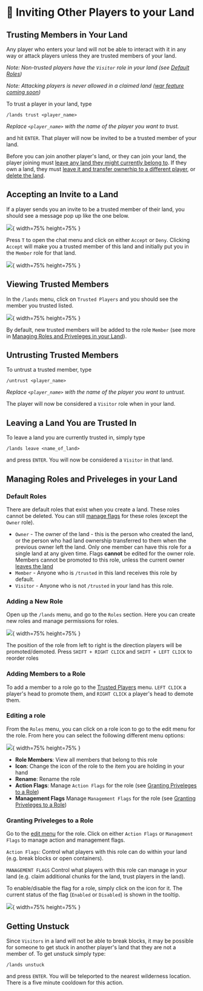 # :handshake: Inviting Other Players to your Land

## Trusting Members in Your Land

Any player who enters your land will not be able to interact with it in any way or attack players unless they are trusted members of your land. 

*Note: Non-trusted players have the `Visitor` role in your land (see [Default Roles](#default-roles))*

*Note: Attacking players is never allowed in a claimed land ([war feature coming soon](declaring_war.md))*

To trust a player in your land, type

```
/lands trust <player_name>
```

*Replace `<player_name>` with the name of the player you want to trust.*

and hit `ENTER`. That player will now be invited to be a trusted member of your land.

Before you can join another player's land, or they can join your land, the player joining must [leave any land they might currently belong to](#leaving-a-land-you-are-trusted-in). If they own a land, they must [leave it and transfer ownerhip to a different player](claiming_land.md#leave-your-land), or [delete the land](claiming_land.md#deleting-your-land).

## Accepting an Invite to a Land

If a player sends you an invite to be a trusted member of their land, you should see a message pop up like the one below.

![](../img/accept_invite.png){ width=75% height=75% }

Press `T` to open the chat menu and click on either `Accept` or `Deny`. Clicking `Accept` will make you a trusted member of this land and initially put you in the `Member` role for that land.

![](../img/accepted_invite.png){ width=75% height=75% }

## Viewing Trusted Members

In the `/lands` menu, click on `Trusted Players` and you should see the member you trusted listed.

![](../img/member.png){ width=75% height=75% }

By default, new trusted members will be added to the role `Member` (see more in [Managing Roles and Priveleges in your Land](#managing-roles-and-priveleges-in-your-land)).

## Untrusting Trusted Members

To untrust a trusted member, type

```
/untrust <player_name>
```

*Replace `<player_name>` with the name of the player you want to untrust.*

The player will now be considered a `Visitor` role when in your land.

## Leaving a Land You are Trusted In

To leave a land you are currently trusted in, simply type

```
/lands leave <name_of_land>
```

and press `ENTER`. You will now be considered a `Visitor` in that land.

## Managing Roles and Priveleges in your Land

### Default Roles

There are default roles that exist when you create a land.  These roles cannot be deleted. You can still [manage flags](#granting-priveleges-to-a-role) for these roles (except the `Owner` role).

+ `Owner` - The owner of the land - this is the person who created the land, or the person who had land ownership transferred to them when the previous owner left the land. Only one member can have this role for a single land at any given time. Flags **cannot** be edited for the owner role. Members cannot be promoted to this role, unless the current owner [leaves the land](claiming_land.md#leave-your-land)
+ `Member` - Anyone who is `/trusted` in this land receives this role by default.
+ `Visitor` - Anyone who is not `/trusted` in your land has this role.

### Adding a New Role

Open up the `/lands` menu, and go to the `Roles` section. Here you can create new roles and manage permissions for roles.

![](../img/roles.png){ width=75% height=75% }

The position of the role from left to right is the direction players will be promoted/demoted. Press `SHIFT + RIGHT CLICK` and `SHIFT + LEFT CLICK` to reorder roles

### Adding Members to a Role

To add a member to a role go to the [Trusted Players](#viewing-trusted-members) menu. `LEFT CLICK` a player's head to promote them, and `RIGHT CLICK` a player's head to demote them.

### Editing a role

From the `Roles` menu, you can click on a role icon to go to the edit menu for the role. From here you can select the following different menu options:

![](../img/edit-role.png){ width=75% height=75% }

- **Role Members**: View all members that belong to this role
- **Icon**: Change the icon of the role to the item you are holding in your hand
- **Rename**: Rename the role
- **Action Flags**: Manage `Action Flags` for the role (see [Granting Priveleges to a Role](#granting-priveleges-to-a-role))
- **Management Flags** Manage `Management Flags` for the role (see [Granting Priveleges to a Role](#granting-priveleges-to-a-role))

### Granting Priveleges to a Role

Go to the [edit menu](#editing-a-role) for the role. Click on either `Action Flags` or `Management Flags` to manage action and management flags.

`Action Flags`: Control what players with this role can do within your land (e.g. break blocks or open containers). 

`MANAGEMENT FLAGS` Control what players with this role can manage in your land (e.g. claim additional chunks for the land, trust players in the land).

To enable/disable the flag for a role, simply click on the icon for it. The current status of the flag (`Enabled` or `Disabled`) is shown in the tooltip.

![](../img/open-doors.png){ width=75% height=75% }

## Getting Unstuck

Since `Visitors` in a land will not be able to break blocks, it may be possible for someone to get stuck in another player's land that they are not a member of. To get unstuck simply type:

```
/lands unstuck
```

and press `ENTER`. You will be teleported to the nearest wilderness location. There is a five minute cooldown for this action.
